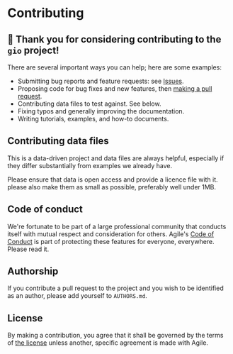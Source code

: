# Contributing

## :raised_hands: Thank you for considering contributing to the `gio` project!

There are several important ways you can help; here are some examples:

- Submitting bug reports and feature requests: see [Issues](https://github.com/agilescientific/gio/issues).
- Proposing code for bug fixes and new features, then [making a pull request](https://docs.github.com/en/pull-requests/collaborating-with-pull-requests/proposing-changes-to-your-work-with-pull-requests/about-pull-requests).
- Contributing data files to test against. See below.
- Fixing typos and generally improving the documentation.
- Writing tutorials, examples, and how-to documents.


## Contributing data files

This is a data-driven project and data files are always helpful, especially if they differ substantially from examples we already have.

Please ensure that data is open access and provide a licence file with it. please also make them as small as possible, preferably well under 1MB.


## Code of conduct

We're fortunate to be part of a large professional community that conducts itself with mutual respect and consideration for others. Agile's [Code of Conduct](https://github.com/agilescientific/corporate/blob/main/CODE_OF_CONDUCT.md) is part of protecting these features for everyone, everywhere. Please read it.


## Authorship

If you contribute a pull request to the project and you wish to be identified as an author, please add yourself to `AUTHORS.md`.


## License

By making a contribution, you agree that it shall be governed by the terms of [the license](LICENSE) unless another, specific agreement is made with Agile.
